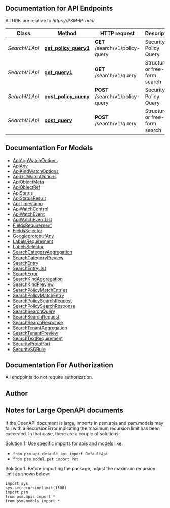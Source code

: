 
## Documentation for API Endpoints

All URIs are relative to *https://PSM-IP-addr*

Class | Method | HTTP request | Description
------------ | ------------- | ------------- | -------------
*SearchV1Api* | [**get_policy_query1**](../../../../pensando_cloud/docs/SearchV1Api.md#get_policy_query1) | **GET** /search/v1/policy-query | Security Policy Query
*SearchV1Api* | [**get_query1**](../../../../pensando_cloud/docs/SearchV1Api.md#get_query1) | **GET** /search/v1/query | Structured or free-form search
*SearchV1Api* | [**post_policy_query**](../../../../pensando_cloud/docs/SearchV1Api.md#post_policy_query) | **POST** /search/v1/policy-query | Security Policy Query
*SearchV1Api* | [**post_query**](../../../../pensando_cloud/docs/SearchV1Api.md#post_query) | **POST** /search/v1/query | Structured or free-form search


## Documentation For Models

 - [ApiAggWatchOptions](docs/ApiAggWatchOptions.md)
 - [ApiAny](docs/ApiAny.md)
 - [ApiKindWatchOptions](docs/ApiKindWatchOptions.md)
 - [ApiListWatchOptions](docs/ApiListWatchOptions.md)
 - [ApiObjectMeta](docs/ApiObjectMeta.md)
 - [ApiObjectRef](docs/ApiObjectRef.md)
 - [ApiStatus](docs/ApiStatus.md)
 - [ApiStatusResult](docs/ApiStatusResult.md)
 - [ApiTimestamp](docs/ApiTimestamp.md)
 - [ApiWatchControl](docs/ApiWatchControl.md)
 - [ApiWatchEvent](docs/ApiWatchEvent.md)
 - [ApiWatchEventList](docs/ApiWatchEventList.md)
 - [FieldsRequirement](docs/FieldsRequirement.md)
 - [FieldsSelector](docs/FieldsSelector.md)
 - [GoogleprotobufAny](docs/GoogleprotobufAny.md)
 - [LabelsRequirement](docs/LabelsRequirement.md)
 - [LabelsSelector](docs/LabelsSelector.md)
 - [SearchCategoryAggregation](docs/SearchCategoryAggregation.md)
 - [SearchCategoryPreview](docs/SearchCategoryPreview.md)
 - [SearchEntry](docs/SearchEntry.md)
 - [SearchEntryList](docs/SearchEntryList.md)
 - [SearchError](docs/SearchError.md)
 - [SearchKindAggregation](docs/SearchKindAggregation.md)
 - [SearchKindPreview](docs/SearchKindPreview.md)
 - [SearchPolicyMatchEntries](docs/SearchPolicyMatchEntries.md)
 - [SearchPolicyMatchEntry](docs/SearchPolicyMatchEntry.md)
 - [SearchPolicySearchRequest](docs/SearchPolicySearchRequest.md)
 - [SearchPolicySearchResponse](docs/SearchPolicySearchResponse.md)
 - [SearchSearchQuery](docs/SearchSearchQuery.md)
 - [SearchSearchRequest](docs/SearchSearchRequest.md)
 - [SearchSearchResponse](docs/SearchSearchResponse.md)
 - [SearchTenantAggregation](docs/SearchTenantAggregation.md)
 - [SearchTenantPreview](docs/SearchTenantPreview.md)
 - [SearchTextRequirement](docs/SearchTextRequirement.md)
 - [SecurityProtoPort](docs/SecurityProtoPort.md)
 - [SecuritySGRule](docs/SecuritySGRule.md)


## Documentation For Authorization

 All endpoints do not require authorization.

## Author




## Notes for Large OpenAPI documents
If the OpenAPI document is large, imports in psm.apis and psm.models may fail with a
RecursionError indicating the maximum recursion limit has been exceeded. In that case, there are a couple of solutions:

Solution 1:
Use specific imports for apis and models like:
- `from psm.api.default_api import DefaultApi`
- `from psm.model.pet import Pet`

Solution 1:
Before importing the package, adjust the maximum recursion limit as shown below:
```
import sys
sys.setrecursionlimit(1500)
import psm
from psm.apis import *
from psm.models import *
```
